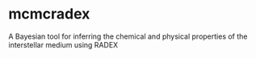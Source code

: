 mcmcradex
=========

A Bayesian tool for inferring the chemical and physical properties of the interstellar medium using RADEX
